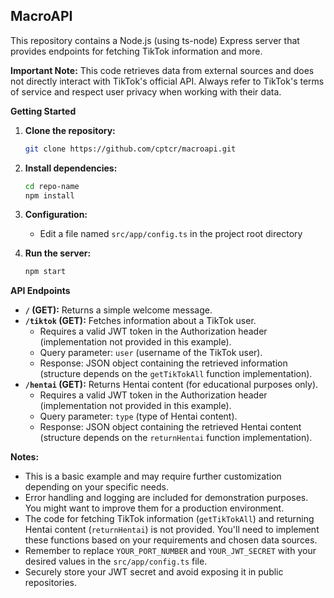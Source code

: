 ## MacroAPI

This repository contains a Node.js (using ts-node) Express server that provides endpoints for fetching TikTok information and more.

**Important Note:** This code retrieves data from external sources and does not directly interact with TikTok's official API. Always refer to TikTok's terms of service and respect user privacy when working with their data.

**Getting Started**

1. **Clone the repository:**

   ```bash
   git clone https://github.com/cptcr/macroapi.git
   ```

2. **Install dependencies:**

   ```bash
   cd repo-name
   npm install
   ```

3. **Configuration:**

   - Edit a file named `src/app/config.ts` in the project root directory 

4. **Run the server:**

   ```bash
   npm start
   ```

**API Endpoints**

* **`/` (GET):** Returns a simple welcome message.
* **`/tiktok` (GET):** Fetches information about a TikTok user.
    - Requires a valid JWT token in the Authorization header (implementation not provided in this example).
    - Query parameter: `user` (username of the TikTok user).
    - Response: JSON object containing the retrieved information (structure depends on the `getTikTokAll` function implementation).
* **`/hentai` (GET):** Returns Hentai content (for educational purposes only).
    - Requires a valid JWT token in the Authorization header (implementation not provided in this example).
    - Query parameter: `type` (type of Hentai content).
    - Response: JSON object containing the retrieved Hentai content (structure depends on the `returnHentai` function implementation).

**Notes:**

* This is a basic example and may require further customization depending on your specific needs.
* Error handling and logging are included for demonstration purposes. You might want to improve them for a production environment.
* The code for fetching TikTok information (`getTikTokAll`) and returning Hentai content (`returnHentai`) is not provided. You'll need to implement these functions based on your requirements and chosen data sources.
* Remember to replace `YOUR_PORT_NUMBER` and `YOUR_JWT_SECRET` with your desired values in the `src/app/config.ts` file.
* Securely store your JWT secret and avoid exposing it in public repositories.